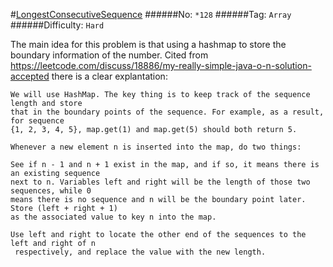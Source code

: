 #[LongestConsecutiveSequence](https://leetcode.com/problems/longest-consecutive-sequence/)
######No: `*128`
######Tag: `Array`
######Difficulty: `Hard`

The main idea for this problem is that using a hashmap to store the boundary information
of the number. Cited from https://leetcode.com/discuss/18886/my-really-simple-java-o-n-solution-accepted
there is a clear explantation:
```
We will use HashMap. The key thing is to keep track of the sequence length and store
that in the boundary points of the sequence. For example, as a result, for sequence 
{1, 2, 3, 4, 5}, map.get(1) and map.get(5) should both return 5.

Whenever a new element n is inserted into the map, do two things:

See if n - 1 and n + 1 exist in the map, and if so, it means there is an existing sequence
next to n. Variables left and right will be the length of those two sequences, while 0 
means there is no sequence and n will be the boundary point later. Store (left + right + 1) 
as the associated value to key n into the map.

Use left and right to locate the other end of the sequences to the left and right of n
 respectively, and replace the value with the new length.
```
